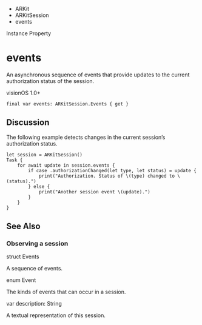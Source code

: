 

- ARKit
- ARKitSession
-  events 

Instance Property

# events

An asynchronous sequence of events that provide updates to the current authorization status of the session.

visionOS 1.0+

``` source
final var events: ARKitSession.Events { get }
```

## Discussion

The following example detects changes in the current session’s authorization status.

```
let session = ARKitSession()
Task {
    for await update in session.events {
        if case .authorizationChanged(let type, let status) = update {
            print("Authorization. Status of \(type) changed to \(status).")
        } else {
            print("Another session event \(update).")
        }
    }
}
```

## See Also

### Observing a session

struct Events

A sequence of events.

enum Event

The kinds of events that can occur in a session.

var description: String

A textual representation of this session.

